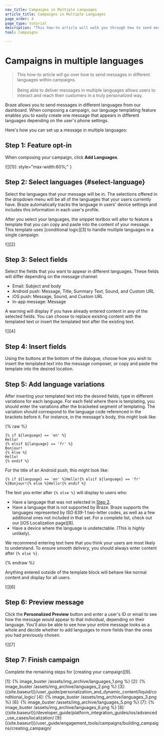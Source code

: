 ```yaml
---
nav_title: Campaigns in Multiple Languages
article_title: Campaigns in Multiple Languages
page_order: 4
page_type: tutorial
description: "This how-to article will walk you through how to send messages in different languages within campaigns."
tool: Campaigns

---
```


# Campaigns in multiple languages

> This how-to article will go over how to send messages in different languages within campaigns.
> <br>
> <br>
> Being able to deliver messages in multiple languages allows users to interact and reach their customers in a truly personalized way. 

Braze allows you to send messages in different languages from our dashboard. When composing a campaign, our language templating feature enables you to easily create one message that appears in different languages depending on the user's phone settings.

Here's how you can set up a message in multiple languages:

## Step 1: Feature opt-in

When composing your campaign, click **Add Languages**.

![][1]{: style="max-width:60%;" }

## Step 2: Select languages {#select-language}

Select the languages that your message will be in. The selections offered in the dropdown menu will be all of the languages that your users currently have. Braze automatically tracks the language in users' device settings and includes this information in each user's profile. 

After you select your languages, the snippet textbox will alter to feature a template that you can copy and paste into the content of your message. This template uses [conditional logic][3] to handle multiple languages in a single campaign.

![][2]

## Step 3: Select fields

Select the fields that you want to appear in different languages. These fields will differ depending on the message channel:

- Email: Subject and body
- Android push: Message, Title, Summary Text, Sound, and Custom URL
- iOS push: Message, Sound, and Custom URL
- In-app message: Message

A warning will display if you have already entered content in any of the selected fields. You can choose to replace existing content with the templated text or insert the templated text after the existing text.

![][4]

## Step 4: Insert fields

Using the buttons at the bottom of the dialogue, choose how you wish to insert the templated text into the message composer, or copy and paste the template into the desired location.

## Step 5: Add language variations

After inserting your templated text into the desired fields, type in different variations for each language. For each field where there is templating, you should enter the variations after the bracketed segment of templating. The variation should correspond to the language code referenced in the brackets before it. For instance, in the message's body, this might look like:

{% raw %}

```liquid
{% if ${language} == 'en' %}
Hello!
{% elsif ${language} == 'fr' %}
Bonjour!
{% else %}
Hello!
{% endif %}
```

For the title of an Android push, this might look like:

```liquid
{% if ${language} == 'en' %}Hello!{% elsif ${language} == 'fr' %}Bonjour!{% else %}Hello!{% endif %}
```

The text you enter after `{% else %}` will display to users who:

- Have a language that was not selected in [Step 2](#select-language).
- Have a language that is not supported by Braze. Braze supports the languages represented by ISO 639-1 two-letter codes, as well as a few additional ones not included in that set. For a complete list, check out our [iOS Localization page][8].
- Have a device where the language is undetectable. (This is highly unlikely).

We recommend entering text here that you think your users are most likely to understand. To ensure smooth delivery, you should always enter content after `{% else %}`.

{% endraw %}

Anything entered outside of the template block will behave like normal content and display for all users.

![][6]

## Step 6: Preview message

Click the **Personalized Preview** button and enter a user's ID or email to see how the message would appear to that individual, depending on their language. You'll also be able to see how your entire message looks as a whole and decide whether to add languages to more fields than the ones you had previously chosen.

![][7]

## Step 7: Finish campaign

Complete the remaining steps for [creating your campaign][9].

[1]: {% image_buster /assets/img_archive/languages_1.png %}
[2]: {% image_buster /assets/img_archive/languages_2.png %}
[3]: {{site.baseurl}}/user_guide/personalization_and_dynamic_content/liquid/conditional_logic/
[4]: {% image_buster /assets/img_archive/languages_3.png %}
[6]: {% image_buster /assets/img_archive/languages_5.png %}
[7]: {% image_buster /assets/img_archive/languages_6.png %}
[8]: {{site.baseurl}}/developer_guide/platform_integration_guides/ios/advanced_use_cases/localization/
[9]: {{site.baseurl}}/user_guide/engagement_tools/campaigns/building_campaigns/creating_campaign/